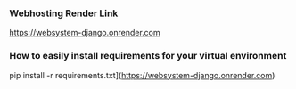 ### Webhosting Render Link
https://websystem-django.onrender.com

### How to easily install requirements for your virtual environment

pip install -r requirements.txt](https://websystem-django.onrender.com)
